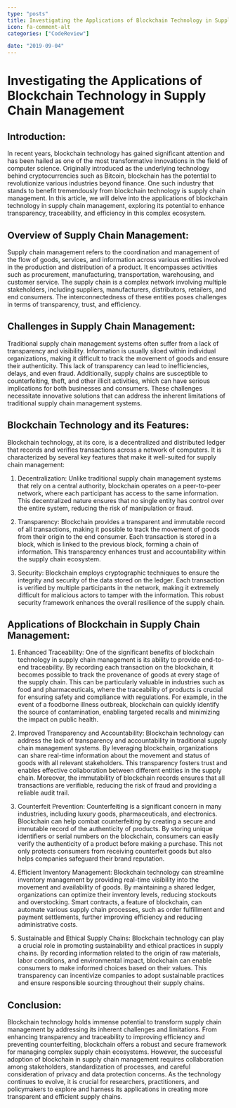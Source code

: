 ```yaml
---
type: "posts"
title: Investigating the Applications of Blockchain Technology in Supply Chain Management
icon: fa-comment-alt
categories: ["CodeReview"]

date: "2019-09-04"
---
```




# Investigating the Applications of Blockchain Technology in Supply Chain Management

## Introduction:

In recent years, blockchain technology has gained significant attention and has been hailed as one of the most transformative innovations in the field of computer science. Originally introduced as the underlying technology behind cryptocurrencies such as Bitcoin, blockchain has the potential to revolutionize various industries beyond finance. One such industry that stands to benefit tremendously from blockchain technology is supply chain management. In this article, we will delve into the applications of blockchain technology in supply chain management, exploring its potential to enhance transparency, traceability, and efficiency in this complex ecosystem.

## Overview of Supply Chain Management:

Supply chain management refers to the coordination and management of the flow of goods, services, and information across various entities involved in the production and distribution of a product. It encompasses activities such as procurement, manufacturing, transportation, warehousing, and customer service. The supply chain is a complex network involving multiple stakeholders, including suppliers, manufacturers, distributors, retailers, and end consumers. The interconnectedness of these entities poses challenges in terms of transparency, trust, and efficiency.

## Challenges in Supply Chain Management:

Traditional supply chain management systems often suffer from a lack of transparency and visibility. Information is usually siloed within individual organizations, making it difficult to track the movement of goods and ensure their authenticity. This lack of transparency can lead to inefficiencies, delays, and even fraud. Additionally, supply chains are susceptible to counterfeiting, theft, and other illicit activities, which can have serious implications for both businesses and consumers. These challenges necessitate innovative solutions that can address the inherent limitations of traditional supply chain management systems.

## Blockchain Technology and its Features:

Blockchain technology, at its core, is a decentralized and distributed ledger that records and verifies transactions across a network of computers. It is characterized by several key features that make it well-suited for supply chain management:

1. Decentralization: Unlike traditional supply chain management systems that rely on a central authority, blockchain operates on a peer-to-peer network, where each participant has access to the same information. This decentralized nature ensures that no single entity has control over the entire system, reducing the risk of manipulation or fraud.

2. Transparency: Blockchain provides a transparent and immutable record of all transactions, making it possible to track the movement of goods from their origin to the end consumer. Each transaction is stored in a block, which is linked to the previous block, forming a chain of information. This transparency enhances trust and accountability within the supply chain ecosystem.

3. Security: Blockchain employs cryptographic techniques to ensure the integrity and security of the data stored on the ledger. Each transaction is verified by multiple participants in the network, making it extremely difficult for malicious actors to tamper with the information. This robust security framework enhances the overall resilience of the supply chain.

## Applications of Blockchain in Supply Chain Management:

1. Enhanced Traceability: One of the significant benefits of blockchain technology in supply chain management is its ability to provide end-to-end traceability. By recording each transaction on the blockchain, it becomes possible to track the provenance of goods at every stage of the supply chain. This can be particularly valuable in industries such as food and pharmaceuticals, where the traceability of products is crucial for ensuring safety and compliance with regulations. For example, in the event of a foodborne illness outbreak, blockchain can quickly identify the source of contamination, enabling targeted recalls and minimizing the impact on public health.

2. Improved Transparency and Accountability: Blockchain technology can address the lack of transparency and accountability in traditional supply chain management systems. By leveraging blockchain, organizations can share real-time information about the movement and status of goods with all relevant stakeholders. This transparency fosters trust and enables effective collaboration between different entities in the supply chain. Moreover, the immutability of blockchain records ensures that all transactions are verifiable, reducing the risk of fraud and providing a reliable audit trail.

3. Counterfeit Prevention: Counterfeiting is a significant concern in many industries, including luxury goods, pharmaceuticals, and electronics. Blockchain can help combat counterfeiting by creating a secure and immutable record of the authenticity of products. By storing unique identifiers or serial numbers on the blockchain, consumers can easily verify the authenticity of a product before making a purchase. This not only protects consumers from receiving counterfeit goods but also helps companies safeguard their brand reputation.

4. Efficient Inventory Management: Blockchain technology can streamline inventory management by providing real-time visibility into the movement and availability of goods. By maintaining a shared ledger, organizations can optimize their inventory levels, reducing stockouts and overstocking. Smart contracts, a feature of blockchain, can automate various supply chain processes, such as order fulfillment and payment settlements, further improving efficiency and reducing administrative costs.

5. Sustainable and Ethical Supply Chains: Blockchain technology can play a crucial role in promoting sustainability and ethical practices in supply chains. By recording information related to the origin of raw materials, labor conditions, and environmental impact, blockchain can enable consumers to make informed choices based on their values. This transparency can incentivize companies to adopt sustainable practices and ensure responsible sourcing throughout their supply chains.

## Conclusion:

Blockchain technology holds immense potential to transform supply chain management by addressing its inherent challenges and limitations. From enhancing transparency and traceability to improving efficiency and preventing counterfeiting, blockchain offers a robust and secure framework for managing complex supply chain ecosystems. However, the successful adoption of blockchain in supply chain management requires collaboration among stakeholders, standardization of processes, and careful consideration of privacy and data protection concerns. As the technology continues to evolve, it is crucial for researchers, practitioners, and policymakers to explore and harness its applications in creating more transparent and efficient supply chains.